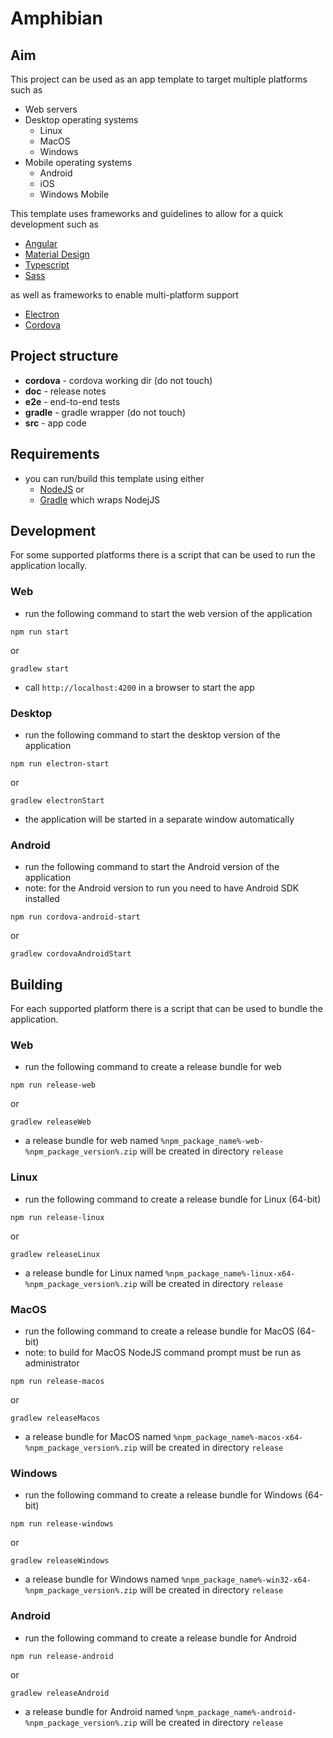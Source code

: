 # Amphibian

## Aim

This project can be used as an app template to target multiple platforms such as

* Web servers
* Desktop operating systems
  * Linux
  * MacOS
  * Windows
* Mobile operating systems
  * Android
  * iOS
  * Windows Mobile

This template uses frameworks and guidelines to allow for a quick development such as

* [Angular](https://angular.io)
* [Material Design](http://material.io/)
* [Typescript](https://www.typescriptlang.org/)
* [Sass](http://sass-lang.com/)

as well as frameworks to enable multi-platform support

* [Electron](https://electron.atom.io/)
* [Cordova](https://cordova.apache.org/)

## Project structure

* **cordova** - cordova working dir (do not touch)
* **doc** - release notes
* **e2e** - end-to-end tests
* **gradle** - gradle wrapper (do not touch)
* **src** - app code

## Requirements

* you can run/build this template using either
  * [NodeJS](https://nodejs.org/en/) or
  * [Gradle](https://gradle.org/) which wraps NodejJS 

## Development

For some supported platforms there is a script that can be used to run the application locally.

### Web

* run the following command to start the web version of the application

```
npm run start
```
or
```
gradlew start
```

* call ```http://localhost:4200``` in a browser to start the app

### Desktop

* run the following command to start the desktop version of the application

```
npm run electron-start
```
or
```
gradlew electronStart
```

* the application will be started in a separate window automatically

### Android

* run the following command to start the Android version of the application
* note: for the Android version to run you need to have Android SDK installed

```
npm run cordova-android-start
```
or
```
gradlew cordovaAndroidStart
```

## Building

For each supported platform there is a script that can be used to bundle the application.

### Web

* run the following command to create a release bundle for web

```
npm run release-web
```
or
```
gradlew releaseWeb
```

* a release bundle for web named ```%npm_package_name%-web-%npm_package_version%.zip``` will be created in directory ```release```

### Linux

* run the following command to create a release bundle for Linux (64-bit)

```
npm run release-linux
```
or
```
gradlew releaseLinux
```

* a release bundle for Linux named ```%npm_package_name%-linux-x64-%npm_package_version%.zip``` will be created in directory ```release```

### MacOS

* run the following command to create a release bundle for MacOS (64-bit)
* note: to build for MacOS NodeJS command prompt must be run as administrator

```
npm run release-macos
```
or
```
gradlew releaseMacos
```

* a release bundle for MacOS named ```%npm_package_name%-macos-x64-%npm_package_version%.zip``` will be created in directory ```release```

### Windows

* run the following command to create a release bundle for Windows (64-bit)

```
npm run release-windows
```
or
```
gradlew releaseWindows
```

* a release bundle for Windows named ```%npm_package_name%-win32-x64-%npm_package_version%.zip``` will be created in directory ```release```

### Android

* run the following command to create a release bundle for Android

```
npm run release-android
```
or
```
gradlew releaseAndroid
```

* a release bundle for Android named ```%npm_package_name%-android-%npm_package_version%.zip``` will be created in directory ```release```
